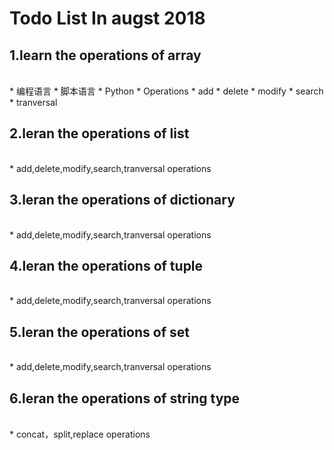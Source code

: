 # Todo List In augst 2018



## 1.learn the operations of array
<br>
* 编程语言  
    * 脚本语言  
        * Python  
* Operations  
    * add  
    * delete  
    * modify  
    * search  
    * tranversal  
     
  
## 2.leran the operations of list
<br>
     * add,delete,modify,search,tranversal operations
  
## 3.leran the operations of dictionary
<br>
     * add,delete,modify,search,tranversal operations
   
## 4.leran the operations of tuple
<br>
     * add,delete,modify,search,tranversal operations
   
## 5.leran the operations of set
<br>
     * add,delete,modify,search,tranversal operations
   

## 6.leran the operations of string type
<br>
     * concat，split,replace operations
